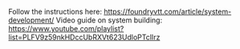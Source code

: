 Follow the instructions here: https://foundryvtt.com/article/system-development/
Video guide on system building: https://www.youtube.com/playlist?list=PLFV9z59nkHDccUbRXVt623UdloPTclIrz